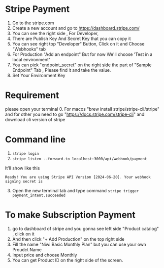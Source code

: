 # Stripe Payment

1. Go to the stripe.com
2. Create a new account and go to https://dashboard.stripe.com/
3. You can see the right side , For Developer,
4. There are Publish Key And Secret Key that you can copy it
5. You can see right top "Developer" Button, Click on it and Choose "Webhooks" tab
6. For Production "Add an endpoint" But for now We'll choose 'Test in a local environment'
7. You can pick "endpoint_secret" on the right side the part of "Sample Endpoint" Tab , Please find it and take the value.
8. Set Your Environment Key

# Requirement

please open your terminal 0. For macos "brew install stripe/stripe-cli/stripe" and for other you need to go "https://docs.stripe.com/stripe-cli" and download cli version of stripe

# Command line

1. `stripe login`
2. `stripe listen --forward-to localhost:3000/api/webhook/payment`

It'll show like this

```
Ready! You are using Stripe API Version [2024-06-20]. Your webhook signing secret is
```

3. Open the new terminal tab and type command `stripe trigger payment_intent.succeeded`

# To make Subscription Payment

1. go to dashboard of stripe and you gonna see left side "Product catalog" , click on it
2. And then click "+ Add Production" on the top right side
3. Fill the name "Niwi Basic Monthly Plan" but you can use your own Proudct Name
4. Input price and choose Monthly
5. You can get Product ID on the right side of the screen.
